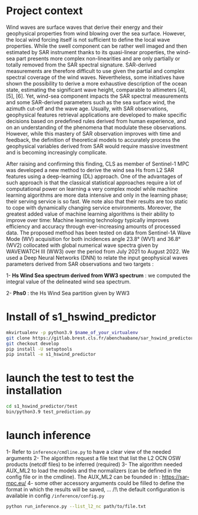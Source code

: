 
Project context
=====================

Wind waves are surface waves that derive their energy and their geophysical properties from wind 
blowing over the sea surface. However, the local wind forcing itself is not sufficient to define the local 
wave properties. While the swell component can be rather well imaged and then estimated by SAR 
instrument thanks to its quasi-linear properties, the wind-sea part presents more complex non-linearities 
and are only partially or totally removed from the SAR spectral signature. SAR-derived measurements are 
therefore difficult to use given the partial and complex spectral coverage of the wind waves. Nevertheless, 
some initiatives have shown the possibility to derive a more exhaustive description of the ocean state, 
estimating the significant wave height, comparable to altimeters [4], [5], [6]. Yet, wind-sea component 
impacts the SAR spectral measurements and some SAR-derived parameters such as the sea surface 
wind, the azimuth cut-off and the wave age.
Usually, with SAR observations, geophysical features retrieval applications are developed to make 
specific decisions based on predefined rules derived from human experience, and on an understanding 
of the phenomena that modulate these observations. However, while this mastery of SAR observation 
improves with time and feedback, the definition of theoretical models to accurately process the 
geophysical variables derived from SAR would require massive investment and is becoming increasingly 
complicate.

After raising and confirming this finding, CLS as member of Sentinel-1 MPC was developed a new method to derive the wind sea
Hs from L2 SAR features using a deep-learning (DL) approach. One of the advantages of such approach 
is that the classical statistical approaches require a lot of computational power on learning a very complex 
model while machine learning algorithms are more data intensive and only in the learning phase; their 
serving service is so fast. We note also that their results are too static to cope with dynamically changing 
service environments. Moreover, the greatest added value of machine learning algorithms is their ability 
to improve over time: Machine learning technology typically improves efficiency and accuracy through 
ever-increasing amounts of processed data.
The proposed method has been tested on data from Sentinel-1A Wave Mode (WV) acquisition for 
both incidences angle 23.8° (WV1) and 36.8° (WV2) collocated with global numerical wave spectra given 
by WAVEWATCH III (WW3) over the period from July 2021 to August 2022. We used a Deep Neural Networks 
(DNN) to relate the input geophysical waves parameters derived from SAR observations and
two targets :

1- **Hs Wind Sea spectrum derived from WW3 spectrum** : we computed the integral value of the delineated wind sea spectrum.

2- **Phs0** : the Hs Wind Sea partition given by WW3


Install of s1_hswind_predictor
==================

```bash
mkvirtualenv -p python3.9 $name_of_your_virtualenv
git clone https://gitlab.brest.cls.fr/abenchaabane/sar_hswind_predictor.git
git checkout develop
pip install -U setuptools
pip install -e s1_hswind_predictor
```

launch the test to test the installation
===================
```bash
cd s1_hswind_predictor/test
bin/python3.9 test_prediction.py
```

launch inference
=================

1- Refer to ```inference/cmdline.py``` to have a clear view of the needed arguments
2- The algorithm request a file text that list the L2 OCN OSW products (netcdf files) to be inferred (required)
3- The algorithm needed AUX_ML2 to load the models and the normalizers (can be defined in the config file or in the cmdline). The AUX_ML2 can be founded in : https://sar-mpc.eu/
4- some other accessory arguments could be filled to define the format in which the results will be saved, ...
/!\ the default configuration is available in config ```/inference/config.py```

```bash
python run_inference.py --list_l2_nc path/to/file.txt
```
